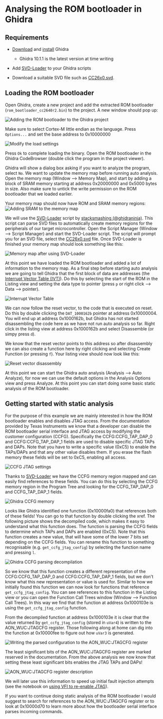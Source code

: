 # Analysing the ROM bootloader in Ghidra

## Requirements
* [Download](https://github.com/NationalSecurityAgency/ghidra/releases) and [install](https://htmlpreview.github.io/?https://github.com/NationalSecurityAgency/ghidra/blob/Ghidra_10.1.1_build/GhidraDocs/InstallationGuide.html) Ghidra
  * Ghidra 10.1.1 is the latest version at time writing

* Add [SVD-Loader](https://github.com/leveldown-security/SVD-Loader-Ghidra) to your Ghidra scripts
* Download a suitable SVD file such as [CC26x0.svd](https://github.com/posborne/cmsis-svd/blob/master/data/TexasInstruments/CC26x0.svd).

## Loading the ROM bootloader

Open Ghidra, create a new project and add the extracted ROM bootloader (`rom_bootloader_cc2640r2.bin`) to the project.
A new window should pop up:

![Adding the ROM bootloader to the Ghidra project](./img/ghidra/1.png)

Make sure to select Cortex-M little endian as the language. 
Press `Options...` and set the base address to 0x10000000

![Modify the load settings](./img/ghidra/2.png)

Press `Ok` to complete loading the binary.
Open the ROM bootloader in the Ghidra CodeBrowser (double click the program in the project viewer). 

Ghidra will show a dialog box asking if you want to analyze the program, select `No`.
We want to update the memory map before running auto analysis. 
Open the memory map (Window --> Memory Map), and start by adding a block of SRAM memory starting at address 0x20000000 and 0x5000 bytes in size.
Also make sure to untick the write permission on the ROM bootloader that we loaded earlier.

Your memory map should now have ROM and SRAM memory regions:
![Adding SRAM to the memory map](./img/ghidra/3.png)

We will use the [SVD-Loader](https://github.com/leveldown-security/SVD-Loader-Ghidra) script by [stacksmashing (@ghidraninja)](https://twitter.com/ghidraninja).
This script can parse SVD files to automatically create memory regions for the peripherals of our target microcontroller.
Open the Script Manager (Window --> Script Manager) and start the SVD-Loader script. The script will prompt you for an SVD file, select the [CC26x0.svd](https://github.com/posborne/cmsis-svd/blob/master/data/TexasInstruments/CC26x0.svd) file. Once SVD-Loader is finished your memory map should look something like this:

![Memory map after using SVD-Loader](./img/ghidra/4.png)

At this point we have loaded the ROM bootloader and added a lot of information to the memory map.
As a final step before starting auto analysis we are going to tell Ghidra that the first block of data are addresses (the [Interrupt Vector Table (IVT)](https://developer.arm.com/documentation/dui0552/a/the-cortex-m3-processor/exception-model/vector-table)).
Do this by selecting the start of the ROM in the Listing view and setting the data type to pointer (press `p` or right click --> Data --> pointer).

![Interrupt Vector Table](./img/ghidra/5.png)

We can now follow the reset vector, to the code that is executed on reset. Do this by double clicking the `DAT_1000162b` pointer at address 0x10000004.
You will end up at address 0x1000162b, but Ghidra has not started disassembling the code here as we have not run auto analysis so far. Right click in the listing view at address 0x1000162b and select Disassemble (or simpy press `d`).

We know that the reset vector points to this address so after disassembly we can also create a function here by right clicking and selecting Create Function (or pressing `f`).
Your listing view should now look like this:

![Reset vector disassembly](./img/ghidra/7.png)

At this point we can start the Ghidra auto analysis (Analysis --> Auto Analyze), for now we can use the default options in the Analysis Options view and press Analyze.
At this point you can start doing some basic static analysis of the ROM bootloader.

## Getting started with static analysis

For the purpose of this example we are mainly interested in how the ROM bootloader enables and disables JTAG access.
From the documentation provided by Texas Instruments we know that a developer can disable the ROM bootloader serial interface and JTAG access by modifying the customer configuration (CCFG).
Specifically the CCFG:CCFG_TAP_DAP_0 and CCFG:CCFG_TAP_DAP_1 fields are used to disable specific JTAG TAPs and DAPs. Note that you have to write a specific value (0xC5) to enable the TAPs/DAPs and that any other value disables them. If you erase the flash memory these fields will be set to 0xC5, enabling all access.

![CCFG JTAG settings](./img/ghidra/ccfg.png)

Thanks to [SVD-Loader](https://github.com/leveldown-security/SVD-Loader-Ghidra) we have the CCFG memory region mapped and can easily find references to these fields.
You can do this by selecting the CCFG memory region in the Program Tree and looking for the CCFG_TAP_DAP_0 and CCFG_TAP_DAP_1 fields.

![Ghidra CCFG memory](./img/ghidra/9.png)

Looks like Ghidra identified one function (0x10000fa0) that references both of these fields! You can go to that function by double clicking the xref.
The following picture shows the decompiled code, which makes it easy to understand what this function does. The function is parsing the CCFG fields to determine which TAPs and DAPs are enabled (0xC5).
Note that this function creates a new value, that will have some of the lower 7 bits set depending on the CCFG fields.
You can rename this function to something recognisable (e.g. `get_ccfg_jtag_config`) by selecting the function name and pressing `l`.

![Ghidra CCFG parsing decompilation](./img/ghidra/10.png)

So we know that this function creates a different representation of the CCFG:CCFG_TAP_DAP_0 and CCFG:CCFG_TAP_DAP_1 fields, but we don't know what this new representation or value is used for.
Similar to how we initially found this function we can now look for functions that reference `get_ccfg_jtag_config`. You can see references to this function in the Listing view or you can open the Function Call Trees window (Window --> Function Call Trees). In this way we find that the function at address 0x1000103e is using the `get_ccfg_jtag_config` function.

From the decompiled function at address 0x1000103e it is clear that the value returned by `get_ccfg_jtag_config` (stored in `uVar4`) is written to the AON_WUC:JTAGCFG register.
Those following along at home can dig into the function at 0x10000fee to figure out how `uVar3` is generated.

![Writing the parsed configuration to the AON_WUC:JTAGCFG register](./img/ghidra/11.png)

The least significant bits of the AON_WUC:JTAGCFG register are marked reserved in the documentation. From the above analysis we now know that setting these least significant bits enables the JTAG TAPs and DAPs!

![AON_WUC:JTAGCFG register description](./img/ghidra/aonwuc.png)

We will later use this information to speed up initial fault injection attempts (see the notebook on [using VFI to re-enable JTAG](notebooks/4_glitch_rom_bootloader.ipynb)).
 
If you want to continue doing static analysis of the ROM bootloader I would suggest to search for references to the AON_WUC:JTAGCFG register or to look at 0x10000d70 to learn more about how the bootloader serial interface parses incoming commands.